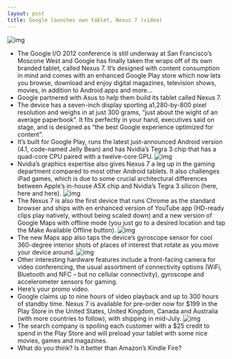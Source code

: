 ```yaml
---
layout: post
title: Google launches own tablet, Nexus 7 (video)
---
```

![img](http://media.idownloadblog.com/wp-content/uploads/2012/06/Google-IO-2012-Nexus-7.jpg)
* The Google I/O 2012 conference is still underway at San Francisco’s Moscone West and Google has finally taken the wraps off of its own branded tablet, called Nexus 7. It’s designed with content consumption in mind and comes with an enhanced Google Play store which now lets you browse, download and enjoy digital magazines, television shows, movies, in addition to Android apps and more…
* Google partnered with Asus to help them build its tablet called Nexus 7.
* The device has a seven-inch display sporting a1,280-by-800 pixel resolution and weighs in at just 300 grams, “just about the wight of an average paperbook“. It fits perfectly in your hand, executives said on stage, and is designed as “the best Google experience optimized for content”.
* It’s built for Google Play, runs the latest just-announced Android version (4.1, code-named Jelly Bean) and has Nvidia’s Tegra 3 chip that has a quad-core CPU paired with a twelve-core GPU.
![img](http://media.idownloadblog.com/wp-content/uploads/2012/06/Google-IO-2012-Nexus-7-hardware.jpg)
* Nvidia’s graphics expertise also gives Nexus 7 a leg up in the gaming department compared to most other Android tablets. It also challenges iPad games, which is due to some crucial architectural differences between Apple’s in-house A5X chip and Nvidia’s Tegra 3 silicon (here, here and here).
![img](http://media.idownloadblog.com/wp-content/uploads/2012/06/Google-IO-2012-Nexus-7-games.jpg)
* The Nexus 7 is also the first device that runs Chrome as the standard browser and ships with en enhanced version of YouTube app (HD-ready clips play natively, without being scaled down) and a new version of Google Maps with offline mode (you just go to a desired location and tap the Make Available Offline button).
![img](http://media.idownloadblog.com/wp-content/uploads/2012/06/Google-IO-2012-Nexus-7-Maps.jpg)
* The new Maps app also taps the device’s gyroscope sensor for cool 360-degree interior shots of places of interest that rotate as you move your device around.
![img](http://media.idownloadblog.com/wp-content/uploads/2012/06/Google-IO-2012-Nexus-7-Maps-interiors.jpg)
* Other interesting hardware features include a front-facing camera for video conferencing, the usual assortment of connectivity options (WiFi, Bluetooth and NFC – but no cellular connectivity), gyroscope and accelerometer sensors for gaming.
* Here’s your promo video.
* Google claims up to nine hours of video playback and up to 300 hours of standby time. Nexus 7 is available for pre-order now for $199 in the Play Store in the United States, United Kingdom, Canada and Australia (with more countries to follow), with shipping in mid-July.
![img](http://media.idownloadblog.com/wp-content/uploads/2012/06/Google-IO-2012-Nexus-7-price.jpg)
* The search company is spoiling each customer with a $25 credit to spend in the Play Store and will preload your tablet with some nice movies, games and magazines.
* What do you think? Is it better than Amazon’s Kindle Fire?

